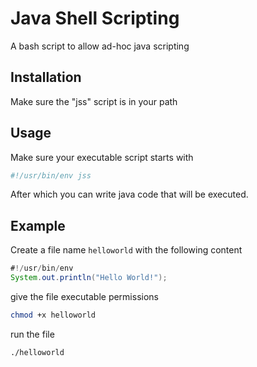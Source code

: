 Java Shell Scripting
====================

A bash script to allow ad-hoc java scripting

Installation
------------

Make sure the "jss" script is in your path

Usage
-----

Make sure your executable script starts with

```bash
#!/usr/bin/env jss
```

After which you can write java code that will be executed.

Example
-------

Create a file name `helloworld` with the following content

```java
#!/usr/bin/env
System.out.println("Hello World!");
```

give the file executable permissions

```bash
chmod +x helloworld
```

run the file

```bash
./helloworld
```
